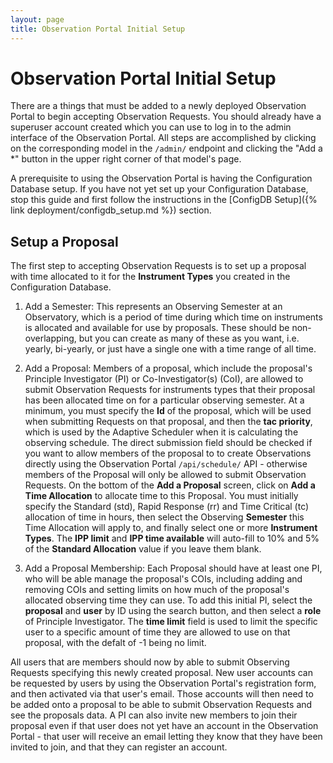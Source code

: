 ```yaml
---
layout: page
title: Observation Portal Initial Setup
---
```


# Observation Portal Initial Setup

There are a things that must be added to a newly deployed Observation Portal to begin accepting Observation Requests. You should already have a superuser account created which you can use to log in to the admin interface of the Observation Portal. All steps are accomplished by clicking on the corresponding model in the `/admin/` endpoint and clicking the "Add a *" button in the upper right corner of that model's page.

A prerequisite to using the Observation Portal is having the Configuration Database setup. If you have not yet set up your Configuration Database, stop this guide and first follow the instructions in the [ConfigDB Setup]({% link deployment/configdb_setup.md %}) section.

## Setup a Proposal

The first step to accepting Observation Requests is to set up a proposal with time allocated to it for the **Instrument Types** you created in the Configuration Database.

1. Add a Semester: This represents an Observing Semester at an Observatory, which is a period of time during which time on instruments is allocated and available for use by proposals. These should be non-overlapping, but you can create as many of these as you want, i.e. yearly, bi-yearly, or just have a single one with a time range of all time.

2. Add a Proposal: Members of a proposal, which include the proposal's Principle Investigator (PI) or Co-Investigator(s) (CoI), are allowed to submit Observation Requests for instruments types that their proposal has been allocated time on for a particular observing semester. At a minimum, you must specify the **Id** of the proposal, which will be used when submitting Requests on that proposal, and then the **tac priority**, which is used by the Adaptive Scheduler when it is calculating the observing schedule. The direct submission field should be checked if you want to allow members of the proposal to to create Observations directly using the Observation Portal `/api/schedule/` API - otherwise members of the Proposal will only be allowed to submit Observation Requests. On the bottom of the **Add a Proposal** screen, click on **Add a Time Allocation** to allocate time to this Proposal. You must initially specify the Standard (std), Rapid Response (rr) and Time Critical (tc) allocation of time in hours, then select the Observing **Semester** this Time Allocation will apply to, and finally select one or more **Instrument Types**. The **IPP limit** and **IPP time available** will auto-fill to 10% and 5% of the **Standard Allocation** value if you leave them blank.

3. Add a Proposal Membership: Each Proposal should have at least one PI, who will be able manage the proposal's COIs, including adding and removing COIs and setting limits on how much of the proposal's allocated observing time they can use. To add this initial PI, select the **proposal** and **user** by ID using the search button, and then select a **role** of Principle Investigator. The **time limit** field is used to limit the specific user to a specific amount of time they are allowed to use on that proposal, with the defalt of -1 being no limit.

All users that are members should now by able to submit Observing Requests specifying this newly created proposal. New user accounts can be requested by users by using the Observation Portal's registration form, and then activated via that user's email. Those accounts will then need to be added onto a proposal to be able to submit Observation Requests and see the proposals data. A PI can also invite new members to join their proposal even if that user does not yet have an account in the Observation Portal - that user will receive an email letting they know that they have been invited to join, and that they can register an account.
